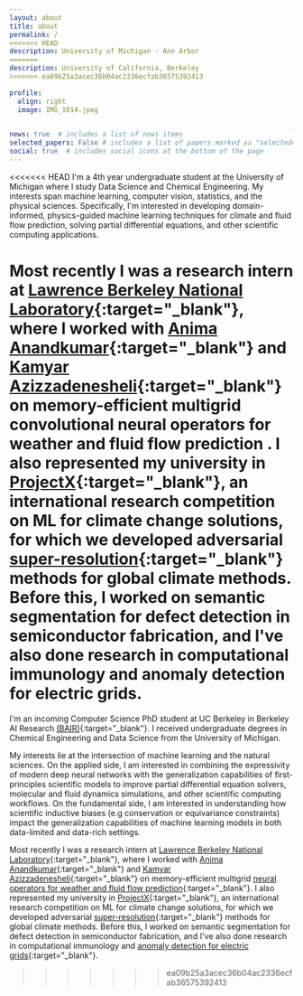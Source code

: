 ```yaml
---
layout: about
title: about
permalink: /
<<<<<<< HEAD
description: University of Michigan - Ann Arbor
=======
description: University of California, Berkeley
>>>>>>> ea09b25a3acec36b04ac2336ecfab36575392413

profile:
  align: right
  image: IMG_1014.jpeg
  

news: true  # includes a list of news items
selected_papers: False # includes a list of papers marked as "selected={true}"
social: true  # includes social icons at the bottom of the page
---
```

<<<<<<< HEAD
I'm a 4th year undergraduate student at the University of Michigan where I study Data Science and Chemical Engineering. My interests span machine learning, computer vision, statistics, and the physical sciences. Specifically, I'm interested in developing domain-informed, physics-guided machine learning techniques for climate and fluid flow prediction, solving partial differential equations, and other scientific computing applications. 

Most recently I was a research intern at [Lawrence Berkeley National Laboratory](https://www.lbl.gov/){:target="\_blank"}, where I worked with [Anima Anandkumar](http://tensorlab.cms.caltech.edu/users/anima/){:target="\_blank"} and [Kamyar Azizzadenesheli](https://www.cs.purdue.edu/homes/kamyar/){:target="\_blank"} on memory-efficient multigrid convolutional neural operators for weather and fluid flow prediction .
I also represented my university in [ProjectX](https://www.projectx2020.com/){:target="\_blank"}, an international research competition on ML for climate change solutions, for which we developed adversarial [super-resolution](https://drive.google.com/file/d/1cbwTb7DNe0vRZiN9hg53W5MZdRbXJqsg/view?usp=sharing){:target="\_blank"} methods for global climate methods.
Before this, I worked on semantic segmentation for defect detection in semiconductor fabrication, and I've also done research in computational immunology and anomaly detection for electric grids. 
=======
I'm an incoming Computer Science PhD student at UC Berkeley in Berkeley AI Research [(BAIR)](https://bair.berkeley.edu/){:target="\_blank"}. I received undergraduate degrees in Chemical Engineering and Data Science from the University of Michigan.

My interests lie at the intersection of machine learning and the natural sciences. On the applied side, I am interested in combining the expressivity of modern deep neural networks with the generalization capabilities of first-principles scientific models to improve partial differential equation solvers, molecular and fluid dynamics simulations, and other scientific computing workflows. On the fundamental side, I am interested in understanding how scientific inductive biases (e.g conservation or equivariance constraints) impact the generalization capabilities of machine learning models in both data-limited and data-rich settings.

Most recently I was a research intern at [Lawrence Berkeley National Laboratory](https://www.lbl.gov/){:target="\_blank"}, where I worked with [Anima Anandkumar](http://tensorlab.cms.caltech.edu/users/anima/){:target="\_blank"} and [Kamyar Azizzadenesheli](https://www.cs.purdue.edu/homes/kamyar/){:target="\_blank"} on memory-efficient multigrid [neural operators for weather and fluid flow prediction](https://arxiv.org/abs/2202.11214){:target="\_blank"}.
I also represented my university in [ProjectX](https://www.projectx2020.com/){:target="\_blank"}, an international research competition on ML for climate change solutions, for which we developed adversarial [super-resolution](https://drive.google.com/file/d/1cbwTb7DNe0vRZiN9hg53W5MZdRbXJqsg/view?usp=sharing){:target="\_blank"} methods for global climate methods.
Before this, I worked on semantic segmentation for defect detection in semiconductor fabrication, and I've also done research in computational immunology and [anomaly detection for electric grids](http://ma.fme.vutbr.cz/archiv/8_2/ma_8_2_2_raja_fokoue_final.pdf){:target="\_blank"}.
>>>>>>> ea09b25a3acec36b04ac2336ecfab36575392413

